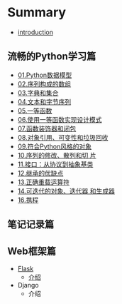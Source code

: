 # Summary

* [introduction](README.md)

## 流畅的Python学习篇

* [01.Python数据模型](ji-chu-pian/01pythonshu-ju-mo-xing.md)
* [02.序列构成的数组](ji-chu-pian/02xu-lie.md)
* [03.字典和集合](ji-chu-pian/03zi-dian-he-ji-he.md)
* [04.文本和字节序列](ji-chu-pian/04wen-ben-he-zi-jie-xu-lie.md)
* [05.一等函数](ji-chu-pian/05yi-deng-han-shu.md)
* [06.使用一等函数实现设计模式](ji-chu-pian/06shi-yong-yi-deng-han-shu-shi-xian-she-ji-mo-shi.md)
* [07.函数装饰器和闭包](ji-chu-pian/07han-shu-zhuang-shi-qi-he-bi-bao.md)
* [08.对象引用、可变性和垃圾回收 ](ji-chu-pian/08dui-xiang-yin-yong-3001-ke-bian-xing-he-la-ji-hui-shou.md)
* [09.符合Python风格的对象](ji-chu-pian/09fu-he-python-de-dui-xiang.md)
* [10.序列的修改、散列和切 片](ji-chu-pian/10xu-lie-de-xiu-gai-3001-san-lie-he-qie-pian.md)
* [11.接口：从协议到抽象基类](ji-chu-pian/11jie-kou-ff1a-cong-xie-yi-dao-chou-xiang-ji-lei.md)
* [12.继承的优缺点](ji-chu-pian/12ji-cheng-de-you-que-dian.md)
* [13.正确重载运算符](ji-chu-pian/13zheng-que-zhong-zai-yun-suan-fu.md)
* [14.可迭代的对象、迭代器 和生成器 ](ji-chu-pian/14ke-die-dai-de-dui-xiang-3001-die-dai-qi-he-sheng-cheng-qi.md)
* [16.携程](ji-chu-pian/15xie-cheng.md)

## 笔记记录篇

## Web框架篇

* [Flask](webkuang-jia-pian/flask.md)
  * [介绍](webkuang-jia-pian/jie-shao.md)
* Django
  * 介绍

